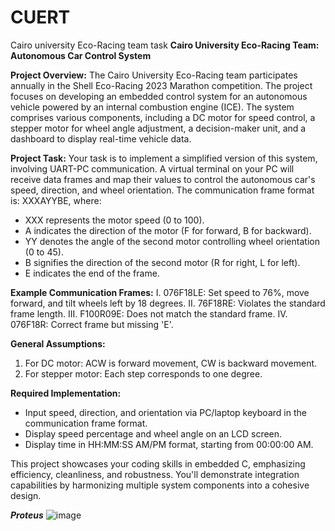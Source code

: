 # CUERT
Cairo university Eco-Racing team task
**Cairo University Eco-Racing Team: Autonomous Car Control System**

**Project Overview:**
The Cairo University Eco-Racing team participates annually in the Shell Eco-Racing 2023 Marathon competition. The project focuses on developing an embedded control system for an autonomous vehicle powered by an internal combustion engine (ICE). The system comprises various components, including a DC motor for speed control, a stepper motor for wheel angle adjustment, a decision-maker unit, and a dashboard to display real-time vehicle data.

**Project Task:**
Your task is to implement a simplified version of this system, involving UART-PC communication. A virtual terminal on your PC will receive data frames and map their values to control the autonomous car's speed, direction, and wheel orientation. The communication frame format is: XXXAYYBE, where:
- XXX represents the motor speed (0 to 100).
- A indicates the direction of the motor (F for forward, B for backward).
- YY denotes the angle of the second motor controlling wheel orientation (0 to 45).
- B signifies the direction of the second motor (R for right, L for left).
- E indicates the end of the frame.

**Example Communication Frames:**
I. 076F18LE: Set speed to 76%, move forward, and tilt wheels left by 18 degrees.
II. 76F18RE: Violates the standard frame length.
III. F100R09E: Does not match the standard frame.
IV. 076F18R: Correct frame but missing 'E'.

**General Assumptions:**
1. For DC motor: ACW is forward movement, CW is backward movement.
2. For stepper motor: Each step corresponds to one degree.

**Required Implementation:**
- Input speed, direction, and orientation via PC/laptop keyboard in the communication frame format.
- Display speed percentage and wheel angle on an LCD screen.
- Display time in HH:MM:SS AM/PM format, starting from 00:00:00 AM.

This project showcases your coding skills in embedded C, emphasizing efficiency, cleanliness, and robustness. You'll demonstrate integration capabilities by harmonizing multiple system components into a cohesive design.

***Proteus***
![image](https://github.com/MoustafaAhmed01/CUERT/assets/104157153/ae5cc12b-1ba3-4aef-823b-8eb13ec9189d)
